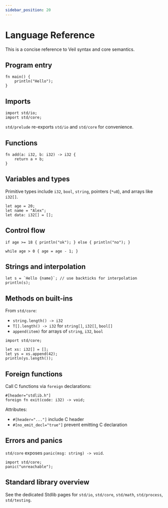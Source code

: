 ```yaml
---
sidebar_position: 20
---
```


# Language Reference

This is a concise reference to Veil syntax and core semantics.

## Program entry

```veil
fn main() {
    println("Hello");
}
```

## Imports

```veil
import std/io;
import std/core;
```

`std/prelude` re-exports `std/io` and `std/core` for convenience.

## Functions

```veil
fn add(a: i32, b: i32) -> i32 {
    return a + b;
}
```

## Variables and types

Primitive types include `i32`, `bool`, `string`, pointers (`*u8`), and arrays like `i32[]`.

```veil
let age = 20;
let name = "Alex";
let data: i32[] = [];
```

## Control flow

```veil
if age >= 18 { println("ok"); } else { println("no"); }

while age > 0 { age = age - 1; }
```

## Strings and interpolation

```veil
let s = `Hello {name}`; // use backticks for interpolation
println(s);
```

## Methods on built-ins

From `std/core`:

- `string.length() -> i32`
- `T[].length() -> i32` for `string[]`, `i32[]`, `bool[]`
- `append(item)` for arrays of `string`, `i32`, `bool`

```veil
import std/core;

let xs: i32[] = [];
let ys = xs.append(42);
println(ys.length());
```

## Foreign functions

Call C functions via `foreign` declarations:

```veil
#[header="stdlib.h"]
foreign fn exit(code: i32) -> void;
```

Attributes:

- `#[header="..."]` include C header
- `#[no_emit_decl="true"]` prevent emitting C declaration

## Errors and panics

`std/core` exposes `panic(msg: string) -> void`.

```veil
import std/core;
panic("unreachable");
```

## Standard library overview

See the dedicated Stdlib pages for `std/io`, `std/core`, `std/math`, `std/process`, `std/testing`.


